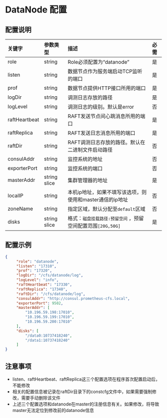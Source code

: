 # DataNode 配置
## 配置说明

| 关键字           | 参数类型         | 描述                                    | 必需  |
|:---------------|:--------------|:---------------------------------------|:-------|
| role          | string       | Role必须配置为“datanode”                   | 是   |
| listen        | string       | 数据节点作为服务端启动TCP监听的端口                   | 是   |
| prof          | string       | 数据节点提供HTTP接口所用的端口                     | 是   |
| logDir        | string       | 调测日志存放的路径                             | 是   |
| logLevel      | string       | 调测日志的级别。默认是error                      | 否   |
| raftHeartbeat | string       | RAFT发送节点间心跳消息所用的端口                    | 是   |
| raftReplica   | string       | RAFT发送日志消息所用的端口                       | 是   |
| raftDir       | string       | RAFT调测日志存放的路径。默认在二进制文件启动路径            | 否   |
| consulAddr    | string       | 监控系统的地址                               | 否   |
| exporterPort  | string       | 监控系统的端口                               | 否   |
| masterAddr    | string slice | 集群管理器的地址                              | 是   |
| localIP       | string       | 本机ip地址，如果不填写该选项，则使用和master通信的ip地址     | 否   |
| zoneName      | string       | 指定区域，默认分配至`default`区域                 | 否   |
| disks         | string slice | 格式：`磁盘挂载路径:预留空间` ，预留空间配置范围`[20G,50G]` | 是   |

## 配置示例

``` json
{
     "role": "datanode",
     "listen": "17310",
     "prof": "17320",
     "logDir": "/cfs/datanode/log",
     "logLevel": "info",
     "raftHeartbeat": "17330",
     "raftReplica": "17340",
     "raftDir": "/cfs/datanode/log",
     "consulAddr": "http://consul.prometheus-cfs.local",
     "exporterPort": 9502,
     "masterAddr": [
         "10.196.59.198:17010",
         "10.196.59.199:17010",
         "10.196.59.200:17010"
     ],
     "disks": [
         "/data0:10737418240",
         "/data1:10737418240"
     ]
}
```

## 注意事项

-   listen、raftHeartbeat、raftReplica这三个配置选项在程序首次配置启动后，不能修改
-   相关的配置信息被记录在raftDir目录下的constcfg文件中，如果需要强制修改，需要手动删除该文件
-   上述三个配置选项和datanode在master的注册信息有关。如果修改，将导致master无法定位到修改前的datanode信息
